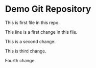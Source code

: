 # Demo Git Repository
This is first file in this repo.

This line is a first change in this file.

This is a second change.


This is third change.

Fourth change.
